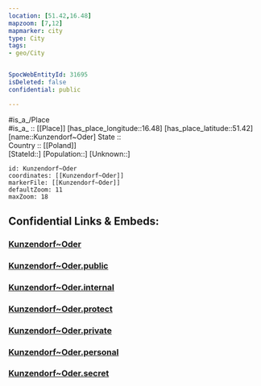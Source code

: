 ```yaml
---
location: [51.42,16.48] 
mapzoom: [7,12] 
mapmarker: city 
type: City
tags:
- geo/City


SpocWebEntityId: 31695
isDeleted: false
confidential: public

---
```

#is_a_/Place  
#is_a_ :: [[Place]] 
[has_place_longitude::16.48] 
[has_place_latitude::51.42] 
[name::Kunzendorf~Oder] 
State ::  
Country :: [[Poland]]  
[StateId::] 
[Population::] 
[Unknown::] 


```leaflet
id: Kunzendorf~Oder
coordinates: [[Kunzendorf~Oder]] 
markerFile: [[Kunzendorf~Oder]] 
defaultZoom: 11 
maxZoom: 18
```


## Confidential Links & Embeds: 

### [Kunzendorf~Oder](/_Standards/Earth/Continent/Europe/Europe~East/Poland/Provinces~Poland/Lower_Silesian/City/Kunzendorf~Oder.md) 

### [Kunzendorf~Oder.public](/_public/Earth/Continent/Europe/Europe~East/Poland/Provinces~Poland/Lower_Silesian/City/Kunzendorf~Oder.public.md) 

### [Kunzendorf~Oder.internal](/_internal/Earth/Continent/Europe/Europe~East/Poland/Provinces~Poland/Lower_Silesian/City/Kunzendorf~Oder.internal.md) 

### [Kunzendorf~Oder.protect](/_protect/Earth/Continent/Europe/Europe~East/Poland/Provinces~Poland/Lower_Silesian/City/Kunzendorf~Oder.protect.md) 

### [Kunzendorf~Oder.private](/_private/Earth/Continent/Europe/Europe~East/Poland/Provinces~Poland/Lower_Silesian/City/Kunzendorf~Oder.private.md) 

### [Kunzendorf~Oder.personal](/_personal/Earth/Continent/Europe/Europe~East/Poland/Provinces~Poland/Lower_Silesian/City/Kunzendorf~Oder.personal.md) 

### [Kunzendorf~Oder.secret](/_secret/Earth/Continent/Europe/Europe~East/Poland/Provinces~Poland/Lower_Silesian/City/Kunzendorf~Oder.secret.md)

